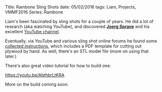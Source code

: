 Title: Rambone Sling Shots
date: 05/02/2016
tags: Liam, Projects, VMMF2016
Series: Rambone

Liam's been fascinated by sling shots for a couple of years. He did a lot of research (aka watching YouTube), and discovered [**Joerg Sprave**](http://www.slingshotchannel.com/index.html) and his excellent [YouTube channel](https://www.youtube.com/channel/UCVZlxkKqlvVqzRJXhAGq42Q).

Eventually, via YouTube and various sling shot online forums he found some [collected instructions](http://simple-shot.com/build-your-own-rambone/), which includes a PDF template for cutting out plywood by hand. As well, there's an STL model file (more on using that later.)

There's also great video tutorial for how to build one:

https://youtu.be/AbthbrLtKRA

More on the build coming soon.
